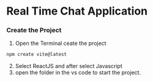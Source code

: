 # Real Time Chat Application

### Create the Project

1. Open the Terminal ceate the project 
```sh
npm create vite@latest
```
2. Select ReactJS and after select Javascript
3. open the folder in the vs code to start the project.